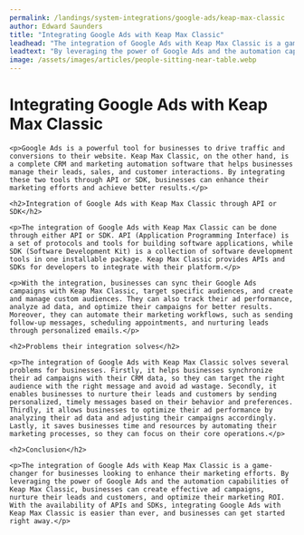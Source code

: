 ```yaml
---
permalink: /landings/system-integrations/google-ads/keap-max-classic
author: Edward Saunders
title: "Integrating Google Ads with Keap Max Classic"
leadhead: "The integration of Google Ads with Keap Max Classic is a game-changer for businesses looking to enhance their marketing efforts"
leadtext: "By leveraging the power of Google Ads and the automation capabilities of Keap Max Classic, businesses can create effective ad campaigns, nurture their leads and customers, and optimize their marketing ROI. With the availability of APIs and SDKs, integrating Google Ads with Keap Max Classic is easier than ever, and businesses can get started right away."
image: /assets/images/articles/people-sitting-near-table.webp
---
```

<div class="arttext">
	<h1>Integrating Google Ads with Keap Max Classic</h1>

	<p>Google Ads is a powerful tool for businesses to drive traffic and conversions to their website. Keap Max Classic, on the other hand, is a complete CRM and marketing automation software that helps businesses manage their leads, sales, and customer interactions. By integrating these two tools through API or SDK, businesses can enhance their marketing efforts and achieve better results.</p>

	<h2>Integration of Google Ads with Keap Max Classic through API or SDK</h2>

	<p>The integration of Google Ads with Keap Max Classic can be done through either API or SDK. API (Application Programming Interface) is a set of protocols and tools for building software applications, while SDK (Software Development Kit) is a collection of software development tools in one installable package. Keap Max Classic provides APIs and SDKs for developers to integrate with their platform.</p>

	<p>With the integration, businesses can sync their Google Ads campaigns with Keap Max Classic, target specific audiences, and create and manage custom audiences. They can also track their ad performance, analyze ad data, and optimize their campaigns for better results. Moreover, they can automate their marketing workflows, such as sending follow-up messages, scheduling appointments, and nurturing leads through personalized emails.</p>

	<h2>Problems their integration solves</h2>

	<p>The integration of Google Ads with Keap Max Classic solves several problems for businesses. Firstly, it helps businesses synchronize their ad campaigns with their CRM data, so they can target the right audience with the right message and avoid ad wastage. Secondly, it enables businesses to nurture their leads and customers by sending personalized, timely messages based on their behavior and preferences. Thirdly, it allows businesses to optimize their ad performance by analyzing their ad data and adjusting their campaigns accordingly. Lastly, it saves businesses time and resources by automating their marketing processes, so they can focus on their core operations.</p>

	<h2>Conclusion</h2>

	<p>The integration of Google Ads with Keap Max Classic is a game-changer for businesses looking to enhance their marketing efforts. By leveraging the power of Google Ads and the automation capabilities of Keap Max Classic, businesses can create effective ad campaigns, nurture their leads and customers, and optimize their marketing ROI. With the availability of APIs and SDKs, integrating Google Ads with Keap Max Classic is easier than ever, and businesses can get started right away.</p>

</div>